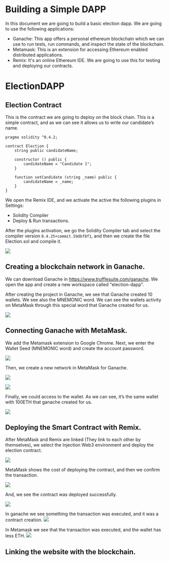 # Building a Simple DAPP

In this document we are going to build a basic election dapp.
We are going to use the following applications:
- Ganache: This app offers a personal ethereum blockchain which we can use to run tests, run commands, and inspect the state of the blockchain.
- Metamask: This is an extension for accessing Ethereum enabled distributed applications.
- Remix: It's an online Ethereum IDE. We are going to use this for testing and deploying our contracts.

# ElectionDAPP

## Election Contract
This is the contract we are going to deploy on the block chain. This is a simple contract, and as we can see it allows us to write our candidate’s name.
```
pragma solidity ^0.4.2;

contract Election {
    string public candidateName;

    constructor () public {
        candidateName = "Candidate 1";
    }

    function setCandidate (string _name) public {
        candidateName = _name;
    }
}
```
We open the Remix IDE, and we activate the active the following plugins in Settings:
- Solidity Compiler
- Deploy & Run transactions.

After the plugins activation, we go the Solidity Compiler tab and select the compiler version ```0.4.25+commit.59dbf8f1```, and then we create the file Election.sol and compile it.

![](https://github.com/jcamilovelandiab/ElectionDAPP/blob/master/images/CompilingElectionContract.PNG)

## Creating a blockchain network in Ganache.

We can download Ganache in https://www.trufflesuite.com/ganache. We open the app and create a new workspace called "election-dapp".

After creating the project in Ganache, we see that Ganache created 10 wallets. We see also the MNEMONIC word. We can see the wallets activity on MetaMask through this special word that Ganache created for us.

![](https://github.com/jcamilovelandiab/ElectionDAPP/blob/master/images/CreatingWorkspaceInGanache.PNG)

## Connecting Ganache with MetaMask.

We add the Metamask extension to Google Chrome. Next, we enter the Wallet Seed (MNEMONIC word) and create the account password.

![](https://github.com/jcamilovelandiab/ElectionDAPP/blob/master/images/EnteringSeedOnMetaMask.PNG)

Then, we create a new network in MetaMask for Ganache.

![](https://github.com/jcamilovelandiab/ElectionDAPP/blob/master/images/CustomizedRPC.PNG)

![](https://github.com/jcamilovelandiab/ElectionDAPP/blob/master/images/CustomizedRPC2.PNG)

Finally, we could access to the wallet. As we can see, it’s the same wallet with 100ETH that ganache created for us.

![](https://github.com/jcamilovelandiab/ElectionDAPP/blob/master/images/CustomizedRPC3.PNG)

## Deploying the Smart Contract with Remix.

After MetaMask and Remix are linked (They link to each other by themselves), we select the Injection Web3 environment and deploy the election contract.

![](https://github.com/jcamilovelandiab/ElectionDAPP/blob/master/images/DeployingContract.PNG)

MetaMask shows the cost of deploying the contract, and then we confirm the transaction.

![](https://github.com/jcamilovelandiab/ElectionDAPP/blob/master/images/CostOfDeployingContract.PNG)

And, we see the contract was deployed successfully.

![](https://github.com/jcamilovelandiab/ElectionDAPP/blob/master/images/TheContractWasDeployed.PNG)

In ganache we see something the transaction was executed, and it was a contract creation.
![](https://github.com/jcamilovelandiab/ElectionDAPP/blob/master/images/TheContractWasDeployedGanache.PNG)


In Metamask we see that the transaction was executed, and the wallet has less ETH.
![](https://github.com/jcamilovelandiab/ElectionDAPP/blob/master/images/TheContractWasDeployedMetaMask.PNG)

## Linking the website with the blockchain.
